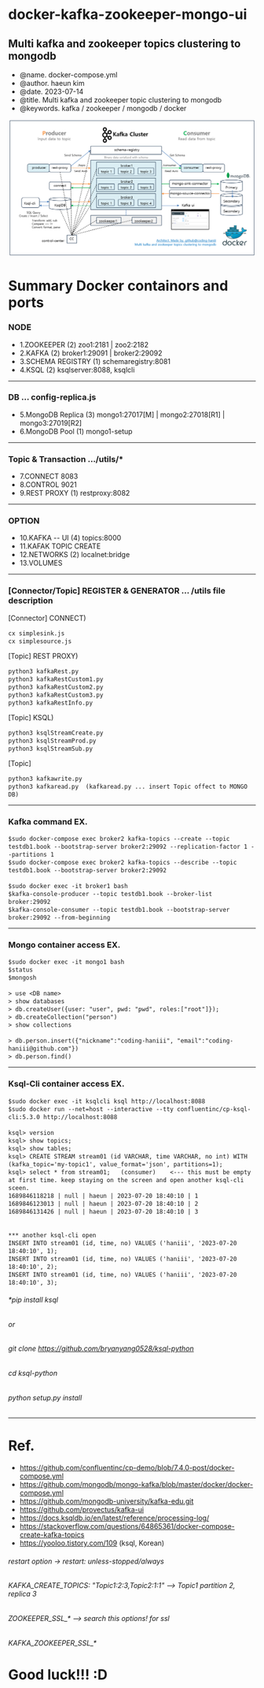 # docker-kafka-zookeeper-mongo-ui
Multi kafka and zookeeper topics clustering to mongodb
----------------------------------------------------------------------------
 - @name.   docker-compose.yml
 - @author. haeun kim
 - @date.   2023-07-14
 - @title.  Multi kafka and zookeeper topic clustering to mongodb
 - @keywords.  kafka / zookeeper / mongodb / docker


![캡처](/arch-docker-kafka-zookeeper-mongo-ui.png)
 
# Summary Docker containors and ports
### NODE

- 1.ZOOKEEPER         (2) zoo1:2181 | zoo2:2182 
- 2.KAFKA             (2) broker1:29091  |  broker2:29092     
- 3.SCHEMA REGISTRY   (1) schemaregistry:8081
- 4.KSQL              (2) ksqlserver:8088, ksqlcli  
---------------------------------------------------------------------------
### DB                    ... config-replica.js

- 5.MongoDB Replica   (3) mongo1:27017[M] | mongo2:27018[R1] | mongo3:27019[R2]     
- 6.MongoDB Pool      (1) mongo1-setup
---------------------------------------------------------------------------
### Topic & Transaction   .../utils/*  

- 7.CONNECT               8083
- 8.CONTROL               9021
- 9.REST PROXY        (1) restproxy:8082
---------------------------------------------------------------------------
### OPTION

- 10.KAFKA -- UI      (4) topics:8000
- 11.KAFAK TOPIC CREATE
- 12.NETWORKS         (2) localnet:bridge
- 13.VOLUMES
---------------------------------------------------------------------------
### [Connector/Topic] REGISTER & GENERATOR ... /utils file description 

[Connector] CONNECT) 
```
cx simplesink.js
cx simplesource.js
```
[Topic] REST PROXY)  
```
python3 kafkaRest.py
python3 kafkaRestCustom1.py
python3 kafkaRestCustom2.py
python3 kafkaRestCustom3.py
python3 kafkaRestInfo.py
```
[Topic] KSQL) 
```
python3 ksqlStreamCreate.py
python3 ksqlStreamProd.py
python3 ksqlStreamSub.py
```
[Topic] 
```
python3 kafkawrite.py
python3 kafkaread.py  (kafkaread.py ... insert Topic offect to MONGO DB)
```
---------------------------------------------------------------------------
### Kafka command EX. 
```
$sudo docker-compose exec broker2 kafka-topics --create --topic testdb1.book --bootstrap-server broker2:29092 --replication-factor 1 --partitions 1
$sudo docker-compose exec broker2 kafka-topics --describe --topic testdb1.book --bootstrap-server broker2:29092

$sudo docker exec -it broker1 bash
$kafka-console-producer --topic testdb1.book --broker-list broker:29092
$kafka-console-consumer --topic testdb1.book --bootstrap-server broker:29092 --from-beginning
```
---------------------------------------------------------------------------
### Mongo container access EX.
```
$sudo docker exec -it mongo1 bash
$status
$mongosh

> use <DB name>
> show databases
> db.createUser({user: "user", pwd: "pwd", roles:["root"]});
> db.createCollection("person")
> show collections

> db.person.insert({"nickname":"coding-haniii", "email":"coding-haniii@github.com"})
> db.person.find()
```
---------------------------------------------------------------------------
### Ksql-Cli container access EX.
```
$sudo docker exec -it ksqlcli ksql http://localhost:8088
$sudo docker run --net=host --interactive --tty confluentinc/cp-ksql-cli:5.3.0 http://localhost:8088

ksql> version
ksql> show topics;
ksql> show tables;
ksql> CREATE STREAM stream01 (id VARCHAR, time VARCHAR, no int) WITH (kafka_topic='my-topic1', value_format='json', partitions=1);
ksql> select * from stream01;   (consumer)    <--- this must be empty at first time. keep staying on the screen and open another ksql-cli sceen.
1689846118218 | null | haeun | 2023-07-20 18:40:10 | 1
1689846123013 | null | haeun | 2023-07-20 18:40:10 | 2
1689846131426 | null | haeun | 2023-07-20 18:40:10 | 3


*** another ksql-cli open
INSERT INTO stream01 (id, time, no) VALUES ('haniii', '2023-07-20 18:40:10', 1);
INSERT INTO stream01 (id, time, no) VALUES ('haniii', '2023-07-20 18:40:10', 2);
INSERT INTO stream01 (id, time, no) VALUES ('haniii', '2023-07-20 18:40:10', 3);
```
###### *pip install ksql
###### or
###### git clone https://github.com/bryanyang0528/ksql-python
###### cd ksql-python
###### python setup.py install
---------------------------------------------------------------------------
# Ref. 
- https://github.com/confluentinc/cp-demo/blob/7.4.0-post/docker-compose.yml
- https://github.com/mongodb/mongo-kafka/blob/master/docker/docker-compose.yml
- https://github.com/mongodb-university/kafka-edu.git
- https://github.com/provectus/kafka-ui
- https://docs.ksqldb.io/en/latest/reference/processing-log/
- https://stackoverflow.com/questions/64865361/docker-compose-create-kafka-topics
- https://yooloo.tistory.com/109  (ksql, Korean)

###### restart option ->     restart: unless-stopped/always
###### KAFKA_CREATE_TOPICS: "Topic1:2:3,Topic2:1:1"  --> Topic1 partition 2, replica 3 
###### ZOOKEEPER_SSL_* --> search this options! for ssl
###### KAFKA_ZOOKEEPER_SSL_* 

# Good luck!!! :D

